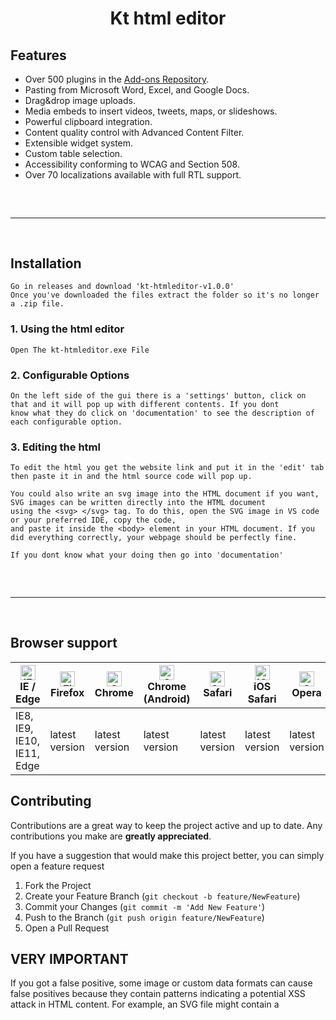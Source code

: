 <h1 align="center">
  Kt html editor
</h1>

## Features

* Over 500 plugins in the [Add-ons Repository](https://ckeditor.com/cke4/addons).
* Pasting from Microsoft Word, Excel, and Google Docs.
* Drag&drop image uploads.
* Media embeds to insert videos, tweets, maps, or slideshows.
* Powerful clipboard integration.
* Content quality control with Advanced Content Filter.
* Extensible widget system.
* Custom table selection.
* Accessibility conforming to WCAG and Section 508.
* Over 70 localizations available with full RTL support.

 
<hr  style="border-radius: 2%; margin-top: 60px; margin-bottom: 60px;"  noshade=""  size="20"  width="100%">
  
## Installation
```
Go in releases and download 'kt-htmleditor-v1.0.0'
Once you've downloaded the files extract the folder so it's no longer a .zip file.
```
### 1. Using the html editor
```
Open The kt-htmleditor.exe File
```
### 2. Configurable Options
```
On the left side of the gui there is a 'settings' button, click on that and it will pop up with different contents. If you dont
know what they do click on 'documentation' to see the description of each configurable option.
```
### 3. Editing the html
```
To edit the html you get the website link and put it in the 'edit' tab then paste it in and the html source code will pop up.

You could also write an svg image into the HTML document if you want, SVG images can be written directly into the HTML document
using the <svg> </svg> tag. To do this, open the SVG image in VS code or your preferred IDE, copy the code,
and paste it inside the <body> element in your HTML document. If you did everything correctly, your webpage should be perfectly fine.

If you dont know what your doing then go into 'documentation'
```
<hr  style="border-radius: 2%; margin-top: 60px; margin-bottom: 60px;"  noshade=""  size="20"  width="100%">

## Browser support

| [<img src="https://raw.githubusercontent.com/alrra/browser-logos/master/src/edge/edge_48x48.png" alt="IE / Edge" width="24px" height="24px" />](http://godban.github.io/browsers-support-badges/)<br>IE / Edge | [<img src="https://raw.githubusercontent.com/alrra/browser-logos/master/src/firefox/firefox_48x48.png" alt="Firefox" width="24px" height="24px" />](http://godban.github.io/browsers-support-badges/)<br>Firefox | [<img src="https://raw.githubusercontent.com/alrra/browser-logos/master/src/chrome/chrome_48x48.png" alt="Chrome" width="24px" height="24px" />](http://godban.github.io/browsers-support-badges/)<br>Chrome | [<img src="https://raw.githubusercontent.com/alrra/browser-logos/master/src/chrome/chrome_48x48.png" alt="Chrome" width="24px" height="24px" />](http://godban.github.io/browsers-support-badges/)<br>Chrome (Android) | [<img src="https://raw.githubusercontent.com/alrra/browser-logos/master/src/safari/safari_48x48.png" alt="Safari" width="24px" height="24px" />](http://godban.github.io/browsers-support-badges/)<br>Safari | [<img src="https://raw.githubusercontent.com/alrra/browser-logos/master/src/safari-ios/safari-ios_48x48.png" alt="iOS Safari" width="24px" height="24px" />](http://godban.github.io/browsers-support-badges/)<br>iOS Safari | [<img src="https://raw.githubusercontent.com/alrra/browser-logos/master/src/opera/opera_48x48.png" alt="Opera" width="24px" height="24px" />](http://godban.github.io/browsers-support-badges/)<br>Opera |
| --------- | --------- | --------- | --------- | --------- | --------- | --------- |
| IE8, IE9, IE10, IE11, Edge| latest version| latest version| latest version| latest version| latest version| latest version


## Contributing
Contributions are a great way to keep the project active and up to date. Any contributions you make are **greatly appreciated**.

If you have a suggestion that would make this project better, you can simply open a feature request

1. Fork the Project
2. Create your Feature Branch (`git checkout -b feature/NewFeature`)
3. Commit your Changes (`git commit -m 'Add New Feature'`)
4. Push to the Branch (`git push origin feature/NewFeature`)
5. Open a Pull Request

## VERY IMPORTANT
If you got a false positive, some image or custom data formats can cause false positives because they contain patterns indicating a potential XSS attack in HTML content. For example, an SVG file might contain a <script> tag. If you expect this type of content from legitimate users, narrowly tailor your XSS rules to allow HTML requests that include these other data formats.

## License
Kt-Htmleditor is distributed under the MIT License. See `LICENSE.md` for more information.
